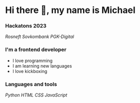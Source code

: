 <h1 ailgn = "center"> Hi there 👋, my name is Michael </h1>

### Hackatons 2023
<i class="fa-solid fa-code">Rosneft</i>
<i class="fa-solid fa-code">Sovkombank</i>
<i class="fa-solid fa-code">PGK-Digital</i>

### I'm a frontend developer 
- I love programming
- I am learning new languages
- I love kickboxing

### Languages and tools
<i class="fa-solid fa-gears">Python</i>
<i class="fa-solid fa-gears">HTML</i>
<i class="fa-solid fa-gears">CSS</i>
<i class="fa-solid fa-gears">JavaScript</i>


